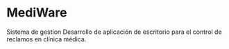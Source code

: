 # MediWare
 Sistema de gestion Desarrollo de aplicación de escritorio para el control de reclamos en clínica médica.
